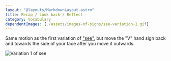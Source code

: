 ```yaml
---
layout: "@layouts/MarkdownLayout.astro"
title: Recap / Look back / Reflect
category: Vocabulary
dependentImages: [./assets/images-of-signs/see-variation-1.gif]
---
```


Same motion as the first variation of ["see"](./see#variation-1),
but move the "V" hand sign back and towards the side of your face
after you move it outwards.

![Variation 1 of see](@signs/see-variation-1.gif)
